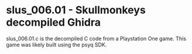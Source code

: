 # slus_006.01 - Skullmonkeys decompiled Ghidra

slus_006.01.c is the decompiled C code from a Playstation One game. This game was likely built using the psyq SDK.